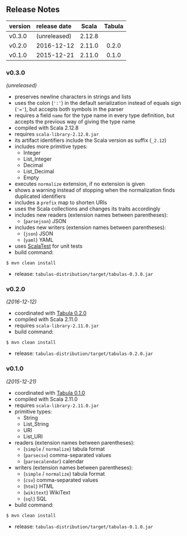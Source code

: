 
## Release Notes

| version | release date | Scala  | Tabula |
|:--------|:-------------|:------:|:------:|
| v0.3.0  | (unreleased) | 2.12.8 |        |
| v0.2.0  | 2016-12-12   | 2.11.0 | 0.2.0  |
| v0.1.0  | 2015-12-21   | 2.11.0 | 0.1.0  |



### v0.3.0
*(unreleased)*
- preserves newline characters in strings and lists
- uses the colon (`':'`) in the default serialization instead of equals sign (`'='`), but accepts both symbols in the parser
- requires a field `name` for the type name in every type definition, but accepts the previous way of giving the type name
- compiled with Scala 2.12.8
- requires `scala-library-2.12.8.jar`
- its artifact identifiers include the Scala version as suffix (`_2.12`)
- includes more primitive types:
  - Integer
  - List_Integer
  - Decimal
  - List_Decimal
  - Empty
- executes `normalize` extension, if no extension is given
- shows a warning instead of stopping when the normalization finds duplicated identifiers
- includes a `prefix` map to shorten URIs
- uses the Scala collections and changes its traits accordingly
- includes new readers (extension names between parentheses):
  - (`parsejson`) JSON
- includes new writers (extension names between parentheses):
  - (`json`) JSON
  - (`yaml`) YAML
- uses [ScalaTest](http://www.scalatest.org) for unit tests
- build command:

```
$ mvn clean install
```

- release: `tabulas-distribution/target/tabulas-0.3.0.jar`


### v0.2.0
*(2016-12-12)*
- coordinated with [Tabula 0.2.0](https://github.com/julianmendez/tabula)
- compiled with Scala 2.11.0
- requires `scala-library-2.11.0.jar`
- build command:

```
$ mvn clean install
```

- release: `tabulas-distribution/target/tabulas-0.2.0.jar`


### v0.1.0
*(2015-12-21)*
- coordinated with [Tabula 0.1.0](https://github.com/julianmendez/tabula)
- compiled with Scala 2.11.0
- requires `scala-library-2.11.0.jar`
- primitive types:
  - String
  - List_String
  - URI
  - List_URI
- readers (extension names between parentheses):
  - (`simple` / `normalize`) tabula format
  - (`parsecsv`) comma-separated values
  - (`parsecalendar`) calendar
- writers (extension names between parentheses):
  - (`simple` / `normalize`) tabula format
  - (`csv`) comma-separated values
  - (`html`) HTML
  - (`wikitext`) WikiText
  - (`sql`) SQL
- build command:

```
$ mvn clean install
```

- release: `tabulas-distribution/target/tabulas-0.1.0.jar`


